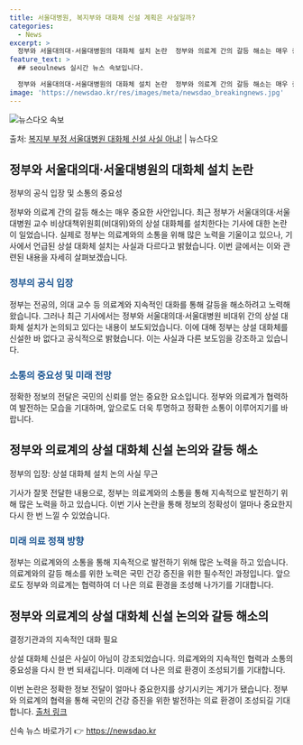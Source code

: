 ```yaml
---
title: 서울대병원, 복지부와 대화체 신설 계획은 사실일까?
categories:
  - News
excerpt: >
  정부와 서울대의대·서울대병원의 대화체 설치 논란  정부와 의료계 간의 갈등 해소는 매우 중요한 사안입니다. …
feature_text: >
  ## seoulnews 실시간 뉴스 속보입니다.

  정부와 서울대의대·서울대병원의 대화체 설치 논란  정부와 의료계 간의 갈등 해소는 매우 중요한 사안입니다. …
image: 'https://newsdao.kr/res/images/meta/newsdao_breakingnews.jpg'
---
```


![뉴스다오 속보](https://newsdao.kr/res/images/meta/newsdao_breakingnews.jpg)

<p>출처: <a href="https://newsdao.kr/4211" rel="dofollow">복지부 부정 서울대병원 대화체 신설 사실 아냐!</a> | 뉴스다오</p>

<h2 data-ke-size="size26">정부와 서울대의대·서울대병원의 대화체 설치 논란</h2>
정부의 공식 입장 및 소통의 중요성

<p data-ke-size="size16">정부와 의료계 간의 갈등 해소는 매우 중요한 사안입니다. 최근 정부가 서울대의대·서울대병원 교수 비상대책위원회(비대위)와의 상설 대화체를 설치한다는 기사에 대한 논란이 일었습니다. 실제로 정부는 의료계와의 소통을 위해 많은 노력을 기울이고 있으나, 기사에서 언급된 상설 대화체 설치는 사실과 다르다고 밝혔습니다. 이번 글에서는 이와 관련된 내용을 자세히 살펴보겠습니다.</p>

<h3><b><span style="color: #1a5490;">정부의 공식 입장</span></b></h3>
<p data-ke-size="size16">정부는 전공의, 의대 교수 등 의료계와 지속적인 대화를 통해 갈등을 해소하려고 노력해왔습니다. 그러나 최근 기사에서는 정부와 서울대의대·서울대병원 비대위 간의 상설 대화체 설치가 논의되고 있다는 내용이 보도되었습니다. 이에 대해 정부는 상설 대화체를 신설한 바 없다고 공식적으로 밝혔습니다. 이는 사실과 다른 보도임을 강조하고 있습니다.</p>

<h3><b><span style="color: #1a5490;">소통의 중요성 및 미래 전망</span></b></h3>
<p data-ke-size="size16">정확한 정보의 전달은 국민의 신뢰를 얻는 중요한 요소입니다. 정부와 의료계가 협력하여 발전하는 모습을 기대하며, 앞으로도 더욱 투명하고 정확한 소통이 이루어지기를 바랍니다.</p>

<h2 data-ke-size="size26">정부와 의료계의 상설 대화체 신설 논의와 갈등 해소</h2>
정부의 입장: 상설 대화체 설치 논의 사실 무근

<p data-ke-size="size16">기사가 잘못 전달한 내용으로, 정부는 의료계와의 소통을 통해 지속적으로 발전하기 위해 많은 노력을 하고 있습니다. 이번 기사 논란을 통해 정보의 정확성이 얼마나 중요한지 다시 한 번 느낄 수 있었습니다.</p>

<h3><b><span style="color: #1a5490;">미래 의료 정책 방향</span></b></h3>
<p data-ke-size="size16">정부는 의료계와의 소통을 통해 지속적으로 발전하기 위해 많은 노력을 하고 있습니다. 의료계와의 갈등 해소를 위한 노력은 국민 건강 증진을 위한 필수적인 과정입니다. 앞으로도 정부와 의료계는 협력하여 더 나은 의료 환경을 조성해 나가기를 기대합니다.</p>

<h2 data-ke-size="size26">정부와 의료계의 상설 대화체 신설 논의와 갈등 해소의</h2>
결정기관과의 지속적인 대화 필요

<p data-ke-size="size16">상설 대화체 신설은 사실이 아님이 강조되었습니다. 의료계와의 지속적인 협력과 소통의 중요성을 다시 한 번 되새깁니다. 미래에 더 나은 의료 환경이 조성되기를 기대합니다.</p>

이번 논란은 정확한 정보 전달이 얼마나 중요한지를 상기시키는 계기가 됐습니다. 정부와 의료계의 협력을 통해 국민의 건강 증진을 위한 발전하는 의료 환경이 조성되길 기대합니다. <a href="https://newsdao.kr/4211">출처 링크</a> 

신속 뉴스 바로가기 👉 <a href="https://newsdao.kr" rel="dofollow">https://newsdao.kr</a>



